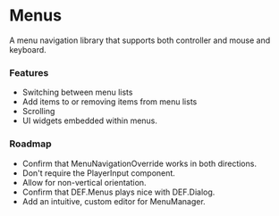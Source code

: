 # Menus

A menu navigation library that supports both controller and mouse and keyboard.

### Features

* Switching between menu lists
* Add items to or removing items from menu lists
* Scrolling
* UI widgets embedded within menus.

### Roadmap

* Confirm that MenuNavigationOverride works in both directions.
* Don't require the PlayerInput component.
* Allow for non-vertical orientation.
* Confirm that DEF.Menus plays nice with DEF.Dialog.
* Add an intuitive, custom editor for MenuManager.